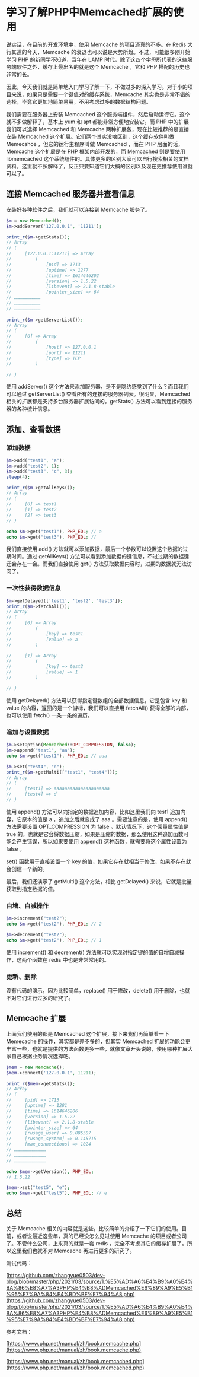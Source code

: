 # 学习了解PHP中Memcached扩展的使用

说实话，在目前的开发环境中，使用 Memcache 的项目还真的不多。在 Redis 大行其道的今天，Memcache 的衰退也可以说是大势所趋。不过，可能很多刚开始学习 PHP 的新同学不知道，当年在 LAMP 时代，除了这四个字母所代表的这些服务端软件之外，缓存上最出名的就是这个 Memcache ，它和 PHP 搭配的历史也非常的长。

因此，今天我们就是简单地入门学习了解一下，不做过多的深入学习。对于小的项目来说，如果只是需要一个键值对的缓存系统，Memcache 其实也是非常不错的选择，毕竟它更加地简单易用，不用考虑过多的数据结构问题。

我们需要在服务器上安装 Memcached 这个服务端组件，然后启动运行它。这个就不多做解释了，基本上 yum 和 apt 都能非常方便地安装它。而 PHP 中的扩展我们可以选择 Memcached 和 Memcache 两种扩展包，现在比较推荐的是直接安装 Memcached 这个扩展。它们两个其实没啥区别，这个缓存软件叫做 Memecahce ，但它的运行主程序叫做 Memcached ，而在 PHP 层面的话，Memcache 这个扩展是在 PHP 框架内部开发的，而 Memcached 则是要使用 libmemcached 这个系统组件的。具体更多的区别大家可以自行搜索相关的文档资料，这里就不多解释了，反正只要知道它们大概的区别以及现在更推荐使用谁就可以了。

## 连接 Memcached 服务器并查看信息

安装好各种软件之后，我们就可以连接到 Memcache 服务了。

```php
$m = new Memcached();
$m->addServer('127.0.0.1', '11211');

print_r($m->getStats());
// Array
// (
//     [127.0.0.1:11211] => Array
//         (
//             [pid] => 1713
//             [uptime] => 1277
//             [time] => 1614646202
//             [version] => 1.5.22
//             [libevent] => 2.1.8-stable
//             [pointer_size] => 64
// …………………………
// …………………………
// …………………………
            
print_r($m->getServerList());
// Array
// (
//     [0] => Array
//         (
//             [host] => 127.0.0.1
//             [port] => 11211
//             [type] => TCP
//         )

// )
```

使用 addServer() 这个方法来添加服务器，是不是隐约感觉到了什么？而且我们可以通过 getServerList() 查看所有的连接的服务器列表。很明显，Memcached 相关的扩展都是支持多台服务器扩展访问的。getStats() 方法可以看到连接的服务器的各种统计信息。

## 添加、查看数据

### 添加数据

```php
$m->add("test1", "a");
$m->add("test2", 1);
$m->add("test3", "c", 3);
sleep(4);

print_r($m->getAllKeys());
// Array
// (
//     [0] => test1
//     [1] => test2
//     [2] => test3
// )

echo $m->get("test1"), PHP_EOL; // a
echo $m->get("test3"), PHP_EOL; // 
```

我们直接使用 add() 方法就可以添加数据，最后一个参数可以设置这个数据的过期时间。通过 getAllKeys() 方法可以看到添加数据的键信息，不过过期的数据键还会存在一会。而我们直接使用 get() 方法获取数据内容时，过期的数据就无法访问了。

### 一次性获得数据信息

```php
$m->getDelayed(['test1', 'test2', 'test3']);
print_r($m->fetchAll());
// Array
// (
//     [0] => Array
//         (
//             [key] => test1
//             [value] => a
//         )

//     [1] => Array
//         (
//             [key] => test2
//             [value] => 1
//         )

// )
```

使用 getDelayed() 方法可以获得指定键数组的全部数据信息，它是包含 key 和 value 的内容，返回的是一个游标，我们可以直接用 fetchAll() 获得全部的内部，也可以使用 fetch() 一条一条的遍历。

### 追加与设置数据

```php
$m->setOption(Memcached::OPT_COMPRESSION, false);
$m->append("test1", "aa");
echo $m->get("test1"), PHP_EOL; // aaa

$m->set("test4", "d");
print_r($m->getMulti(["test1", "test4"]));
// Array
// (
//     [test1] => aaaaaaaaaaaaaaaaaaaaa
//     [test4] => d
// )
```

使用 append() 方法可以向指定的数据追加内容，比如这里我们向 test1 追加内容，它原本的值是 a ，追加之后就变成了 aaa 。需要注意的是，使用 append() 方法需要设置 OPT_COMPRESSION 为 false 。默认情况下，这个常量属性值是 true 的，也就是它会将数据压缩，如果是压缩的数据，那么使用这种追加函数可能会产生错误，所以如果要使用 append() 这种函数，就需要将这个属性设置为 false 。

set() 函数用于直接设置一个 key 的值，如果它存在就相当于修改，如果不存在就会创建一个新的。

最后，我们还演示了 getMulti() 这个方法，相比 getDelayed() 来说，它就是批量获取到指定数据的值。

### 自增、自减操作

```php
$m->increment("test2");
echo $m->get("test2"), PHP_EOL; // 2

$m->decrement("test2");
echo $m->get("test2"), PHP_EOL; // 1
```

使用 increment() 和 decrement() 方法就可以实现对指定键的值的自增自减操作，这两个函数在 redis 中也是非常常用的。

### 更新、删除

没有代码的演示，因为比较简单，replace() 用于修改，delete() 用于删除，也就不对它们进行过多的研究了。

## Memcache 扩展

上面我们使用的都是 Memcached 这个扩展，接下来我们再简单看一下 Memecache 的操作，其实都是差不多的，但其实 Memcached 扩展的功能会更丰富一些，也就是提供的方法函数更多一些，就像文章开头说的，使用哪种扩展大家自己根据业务情况选择吧。

```php
$mem = new Memcache();
$mem->connect('127.0.0.1', 11211);

print_r($mem->getStats());
// Array
// (
//     [pid] => 1713
//     [uptime] => 1281
//     [time] => 1614646206
//     [version] => 1.5.22
//     [libevent] => 2.1.8-stable
//     [pointer_size] => 64
//     [rusage_user] => 0.085507
//     [rusage_system] => 0.145715
//     [max_connections] => 1024
// ………………………………
// ………………………………
// ………………………………

echo $mem->getVersion(), PHP_EOL;
// 1.5.22

$mem->set("test5", "e");
echo $mem->get("test5"), PHP_EOL; // e
```

## 总结

关于 Memcache 相关的内容就是这些，比较简单的介绍了一下它们的使用。目前，或者说最近这些年，真的已经没怎么见过使用 Memcache 的项目或者公司了。不管什么公司，上来真的就是一套 redis ，完全不考虑其它的缓存扩展了。所以这里我们也就不对 Memcache 再进行更多的研究了。

测试代码：

[https://github.com/zhangyue0503/dev-blog/blob/master/php/2021/03/source/1.%E5%AD%A6%E4%B9%A0%E4%BA%86%E8%A7%A3PHP%E4%B8%ADMemcached%E6%89%A9%E5%B1%95%E7%9A%84%E4%BD%BF%E7%94%A8.php](https://github.com/zhangyue0503/dev-blog/blob/master/php/2021/03/source/1.%E5%AD%A6%E4%B9%A0%E4%BA%86%E8%A7%A3PHP%E4%B8%ADMemcached%E6%89%A9%E5%B1%95%E7%9A%84%E4%BD%BF%E7%94%A8.php)

参考文档：

[https://www.php.net/manual/zh/book.memcache.php](https://www.php.net/manual/zh/book.memcache.php)

[https://www.php.net/manual/zh/book.memcached.php](https://www.php.net/manual/zh/book.memcached.php)
